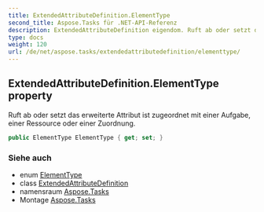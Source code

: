 ```yaml
---
title: ExtendedAttributeDefinition.ElementType
second_title: Aspose.Tasks für .NET-API-Referenz
description: ExtendedAttributeDefinition eigendom. Ruft ab oder setzt das erweiterte Attribut ist zugeordnet mit einer Aufgabe einer Ressource oder einer Zuordnung.
type: docs
weight: 120
url: /de/net/aspose.tasks/extendedattributedefinition/elementtype/
---
```

## ExtendedAttributeDefinition.ElementType property

Ruft ab oder setzt das erweiterte Attribut ist zugeordnet mit einer Aufgabe, einer Ressource oder einer Zuordnung.

```csharp
public ElementType ElementType { get; set; }
```

### Siehe auch

* enum [ElementType](../../elementtype/)
* class [ExtendedAttributeDefinition](../)
* namensraum [Aspose.Tasks](../../extendedattributedefinition/)
* Montage [Aspose.Tasks](../../../)


